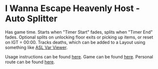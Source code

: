 # I Wanna Escape Heavenly Host - Auto Splitter

Has game time. Starts when "Timer Start" fades, splits when "Timer End" fades.
Optional splits on unlocking floor exits or picking up items, or reset on IGT = 00:00.
Tracks deaths, which can be added to a Layout using something like [ASL Var Viewer](https://github.com/hawkerm/LiveSplit.ASLVarViewer).

Usage instructions can be found [here](https://github.com/LiveSplit/LiveSplit.AutoSplitters#testing-your-script). Game can be found [here](https://delicious-fruit.com/ratings/game_details.php?id=23932). Personal route can be found [here](https://pastebin.com/JgRaJ4pv).
